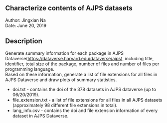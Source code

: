## Characterize contents of AJPS datasets
Author: Jingxian Na    
Date: June 20, 2019
## Description
Generate summary information for each package in AJPS Dataverse(https://dataverse.harvard.edu/dataverse/ajps), including title, identifier,
total size of the package, number of files and number of files per programming language.    
Based on these information, generate a list of file extensions for all files in AJPS Dataverse and draw plots of summary statistics.
* doi.txt - contains the doi of the 378 datasets in AJPS dataverse (up to 06/20/2019).
* file_extension.txt - a list of file extensions for all files in all AJPS datasets (approximately 98 different file extensions in total).
* lang_info.csv - contains the doi and file extension information of every dataset in AJPS Dataverse.

